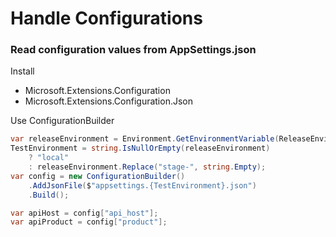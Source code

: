 # Handle Configurations

### Read configuration values from AppSettings.json

Install

* Microsoft.Extensions.Configuration
* Microsoft.Extensions.Configuration.Json

Use ConfigurationBuilder

```csharp
var releaseEnvironment = Environment.GetEnvironmentVariable(ReleaseEnvironmentName);
TestEnvironment = string.IsNullOrEmpty(releaseEnvironment)
    ? "local"
    : releaseEnvironment.Replace("stage-", string.Empty);
var config = new ConfigurationBuilder()
    .AddJsonFile($"appsettings.{TestEnvironment}.json")
    .Build();

var apiHost = config["api_host"];
var apiProduct = config["product"];
```
